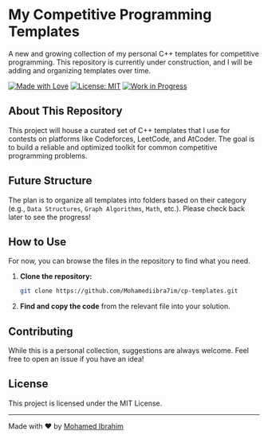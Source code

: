 # My Competitive Programming Templates

A new and growing collection of my personal C++ templates for competitive programming. This repository is currently under construction, and I will be adding and organizing templates over time.

[![Made with Love](https://img.shields.io/badge/Made%20with-%E2%9D%A4%EF%B8%8F-blueviolet )](https://github.com/Mohamediibra7im )
[![License: MIT](https://img.shields.io/badge/License-MIT-yellow.svg )](https://opensource.org/licenses/MIT )
[![Work in Progress](https://img.shields.io/badge/status-work%20in%20progress-brightgreen )](https://github.com/Mohamediibra7im/cp-templates )

## About This Repository

This project will house a curated set of C++ templates that I use for contests on platforms like Codeforces, LeetCode, and AtCoder. The goal is to build a reliable and optimized toolkit for common competitive programming problems.

## Future Structure

The plan is to organize all templates into folders based on their category (e.g., `Data Structures`, `Graph Algorithms`, `Math`, etc.). Please check back later to see the progress!

## How to Use

For now, you can browse the files in the repository to find what you need.

1.  **Clone the repository:**
    ```bash
    git clone https://github.com/Mohamediibra7im/cp-templates.git
    ```
2.  **Find and copy the code** from the relevant file into your solution.

## Contributing

While this is a personal collection, suggestions are always welcome. Feel free to open an issue if you have an idea!

## License

This project is licensed under the MIT License.

---
Made with ❤️ by [Mohamed Ibrahim](https://github.com/Mohamediibra7im )
